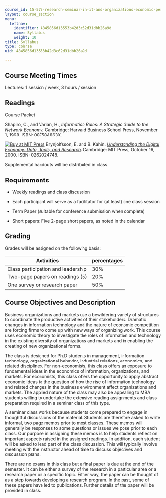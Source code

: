 ```yaml
---
course_id: 15-575-research-seminar-in-it-and-organizations-economic-perspectives-spring-2004
layout: course_section
menu:
  leftnav:
    identifier: 4845856d13553b42d3c62d31dbb26a9d
    name: Syllabus
    weight: 10
title: Syllabus
type: course
uid: 4845856d13553b42d3c62d31dbb26a9d

---
```


Course Meeting Times
--------------------

Lectures: 1 session / week, 3 hours / session

Readings
--------

Course Packet

Shapiro, C., and Varian, H., _Information Rules: A Strategic Guide to the Network Economy._ Cambridge: Harvard Business School Press, November 1, 1998. ISBN: 087584863X.

[![Buy at MIT Press](/images/mp_logo.gif)](https://mitpress.mit.edu/books/understanding-digital-economy) Brynjolfsson, E. and B. Kahin. [_Understanding the Digital Economy: Data, Tools, and Research_](https://mitpress.mit.edu/books/understanding-digital-economy). Cambridge: MIT Press, October 16, 2000. ISBN: 0262024748.

Supplemental handouts will be distributed in class.

Requirements
------------

*   Weekly readings and class discussion  
    
*   Each participant will serve as a facilitator for (at least) one class session  
    
*   Term Paper (suitable for conference submission when complete)  
    
*   Short papers: Five 2-page short papers, as noted in the calendar

Grading
-------

Grades will be assigned on the following basis:  

| Activities | percentages |
| --- | --- |
| Class participation and leadership | 30% |
| Two-page papers on readings (5) | 20% |
| One survey or research paper | 50% 

Course Objectives and Description
---------------------------------

Business organizations and markets use a bewildering variety of structures to coordinate the productive activities of their stakeholders. Dramatic changes in information technology and the nature of economic competition are forcing firms to come up with new ways of organizing work. This course uses economic theory to investigate the roles of information and technology in the existing diversity of organizations and markets and in enabling the creating of new organizational forms.

The class is designed for Ph.D students in management, information technology, organizational behavior, industrial relations, economics, and related disciplines. For non-economists, this class offers an exposure to fundamental ideas in the economics of information, organizations, and markets. For economists, this class offers the opportunity to apply abstract economic ideas to the question of how the rise of information technology and related changes in the business environment affect organizations and markets. The applied nature of the class may also be appealing to MBA students willing to undertake the extensive reading assignments and class preparation required in a seminar class of this type.

A seminar class works because students come prepared to engage in thoughtful discussions of the material. Students are therefore asked to write informal, two page memos prior to most classes. These memos will generally be responses to some questions or issues we pose prior to each class. Our purpose in assigning these memos is to help students reflect on important aspects raised in the assigned readings. In addition, each student will be asked to lead part of the class discussion. This will typically involve meeting with the instructor ahead of time to discuss objectives and discussion plans.

There are no exams in this class but a final paper is due at the end of the semester. It can be either a survey of the research in a particular area or a research paper on a specific topic. Either way, the paper can be thought of as a step towards developing a research program. In the past, some of these papers have led to publications. Further details of the paper will be provided in class.